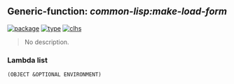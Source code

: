 ## Generic-function: ***common-lisp:make-load-form***
[![package](https://img.shields.io/badge/Package-COMMON--LISP-5f9ea0.svg?style=social&colorA=999999)](../) [![type](https://img.shields.io/badge/Type-Generic--Function-5f9ea0.svg?style=social&colorA=999999)](../#generic-function) [![clhs](https://img.shields.io/badge/CLHS-MAKE--LOAD--FORM-5f9ea0.svg?style=social&colorA=999999)](http://www.lispworks.com/documentation/HyperSpec/Body/f_mk_ld_.htm) 

> No description.

### Lambda list
```
(OBJECT &OPTIONAL ENVIRONMENT)
```
